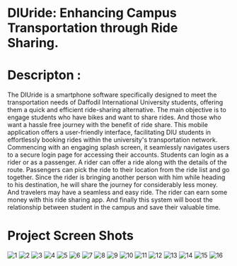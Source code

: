 # DIUride: Enhancing Campus Transportation through Ride Sharing.
# Descripton :
The DIUride is a smartphone software specifically designed to meet the transportation 
needs of Daffodil International University students, offering them a quick and efficient 
ride-sharing alternative. The main objective is to engage students who have bikes and 
want to share rides. And those who want a hassle free journey with the benefit of ride 
share. This mobile application offers a user-friendly interface, facilitating DIU students in 
effortlessly booking rides within the university's transportation network. Commencing 
with an engaging splash screen, it seamlessly navigates users to a secure login page for 
accessing their accounts. Students can login as a rider or as a passenger. A rider can offer 
a ride along with the details of the route. Passengers can pick the ride to their location 
from the ride list and go together. Since the rider is bringing another person with him 
while heading to his destination, he will share the journey for considerably less money. 
And travelers may have a seamless and easy ride. The rider can earn some money with 
this ride sharing app. And finally this system will boost the relationship between student 
in the campus and save their valuable time.

# Project Screen Shots


![1](https://github.com/JImaruf/DIUride_App/assets/95274187/a829347c-8154-40e7-8824-47d663fc0bc3)
![2](https://github.com/JImaruf/DIUride_App/assets/95274187/65e75203-6a74-4ed0-8595-259a1a1f4e13)
![3](https://github.com/JImaruf/DIUride_App/assets/95274187/c6652843-8dbb-414f-afe2-91e847f820c3)
![4](https://github.com/JImaruf/DIUride_App/assets/95274187/c6d928e4-cfac-4aa7-9f87-3374a7fb83c8)
![5](https://github.com/JImaruf/DIUride_App/assets/95274187/7347ffcf-fa1b-4213-b64d-327dfe69ab51)
![6](https://github.com/JImaruf/DIUride_App/assets/95274187/60fc2415-f79f-4ed1-96de-3a0772862429)
![7](https://github.com/JImaruf/DIUride_App/assets/95274187/28299204-15fd-406d-b3d3-2ab551bad021)
![8](https://github.com/JImaruf/DIUride_App/assets/95274187/daca6e2d-bc6e-48bd-ac67-2016a16e7835)
![9](https://github.com/JImaruf/DIUride_App/assets/95274187/5fd1c08a-fcc1-4566-89c8-e0008eb83e42)
![10](https://github.com/JImaruf/DIUride_App/assets/95274187/1ea636b1-90bf-489f-b5d6-b0b6255cff19)
![11](https://github.com/JImaruf/DIUride_App/assets/95274187/7764fe74-75b5-4905-9c60-5f75b097df4b)
![12](https://github.com/JImaruf/DIUride_App/assets/95274187/ab1d2d9e-a44d-4423-9869-189684d06a48)
![13](https://github.com/JImaruf/DIUride_App/assets/95274187/1c7209ce-fc73-4541-ae04-b1125a0c4856)
![14](https://github.com/JImaruf/DIUride_App/assets/95274187/705724d3-bf47-43ea-85f5-50311b2a001c)
![15](https://github.com/JImaruf/DIUride_App/assets/95274187/07cc249a-bbd9-4a39-931b-b3a7140b8cd5)
![16](https://github.com/JImaruf/DIUride_App/assets/95274187/5368deae-0b35-4022-8828-794b9d9585e9)

